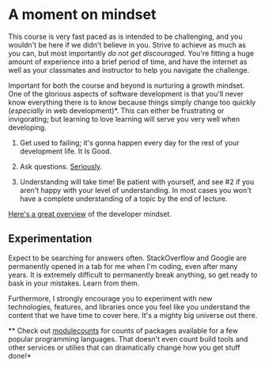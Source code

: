 # A moment on mindset
This course is very fast paced as is intended to be challenging, and you wouldn't be here if we didn't believe in you. Strive to achieve as much as you can, but most importantly *do not get discouraged*. You're fitting a huge amount of experience into a brief period of time, and have the internet as well as your classmates and instructor to help you navigate the challenge.

Important for both the course and beyond is nurturing a growth mindset. One of the glorious aspects of software development is that you'll never know everything there is to know because things simply change too quickly (*especially* in web development)*. This can either be frustrating or invigorating; but learning to love learning will serve you very well when developing. 

1. Get used to failing; it's gonna happen every day for the rest of your development life. It Is Good.

2. Ask questions. [Seriously](http://jvns.ca/blog/2014/06/13/asking-questions-is-a-superpower/).

3. Understanding will take time! Be patient with yourself, and see #2 if you aren't happy with your level of understanding. In most cases you won't have a complete understanding of a topic by the end of lecture.

[Here's a great overview](https://skillcrush.com/2014/06/26/the-developer-mindset/) of the developer mindset.

## Experimentation
Expect to be searching for answers often. StackOverflow and Google are permanently opened in a tab for me when I'm coding, even after many years. It is extremely difficult to permanently break anything, so get ready to bask in your mistakes. Learn from them.

Furthermore, I strongly encourage you to experiment with new technologies, features, and libraries once you feel like you understand the content that we have time to cover here. It's a mighty big universe out there. 

\** Check out [modulecounts](http://www.modulecounts.com/) for counts of packages available for a few popular programming languages. That doesn't even count build tools and other services or utilies that can dramatically change how you get stuff done!*